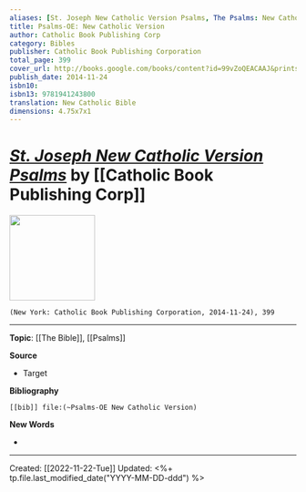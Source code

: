 ```yaml
---
aliases: [St. Joseph New Catholic Version Psalms, The Psalms: New Catholic Version]
title: Psalms-OE: New Catholic Version
author: Catholic Book Publishing Corp
category: Bibles
publisher: Catholic Book Publishing Corporation
total_page: 399
cover_url: http://books.google.com/books/content?id=99vZoQEACAAJ&printsec=frontcover&img=1&zoom=1&source=gbs_api
publish_date: 2014-11-24
isbn10: 
isbn13: 9781941243800
translation: New Catholic Bible
dimensions: 4.75x7x1
---
```

# *[St. Joseph New Catholic Version Psalms](https://catholicbookpublishing.com/product/1373)* by [[Catholic Book Publishing Corp]]

<img src="https://b2c-cbp-assets.s3.amazonaws.com/products/665-19BG-5.jpg" width=150>

`(New York: Catholic Book Publishing Corporation, 2014-11-24), 399`



--- 
**Topic**: [[The Bible]], [[Psalms]]

**Source**
- Target


**Bibliography**

```query
[[bib]] file:(~Psalms-OE New Catholic Version)
```
 

**New Words**

- 

---
Created: [[2022-11-22-Tue]]
Updated: <%+ tp.file.last_modified_date("YYYY-MM-DD-ddd") %>
